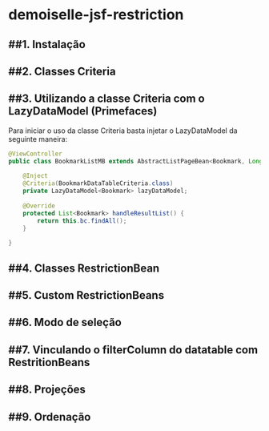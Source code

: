 demoiselle-jsf-restriction
==========================

##1. Instalação
-------------

##2. Classes Criteria
---------------------------

##3. Utilizando a classe Criteria com o LazyDataModel (Primefaces)
----------------------------------------------------------------
Para iniciar o uso da classe Criteria basta injetar o LazyDataModel da seguinte maneira:

```java
@ViewController
public class BookmarkListMB extends AbstractListPageBean<Bookmark, Long> {
	
	@Inject
	@Criteria(BookmarkDataTableCriteria.class)
	private LazyDataModel<Bookmark> lazyDataModel;
	
	@Override
	protected List<Bookmark> handleResultList() {
		return this.bc.findAll();
	}
	
}
```


##4. Classes RestrictionBean
-------------------------------------

##5. Custom RestrictionBeans
--------------------------

##6. Modo de seleção
------------------

##7. Vinculando o filterColumn do datatable com RestritionBeans
-------------------------------------------------------------

##8. Projeções
------------

##9. Ordenação
------------


